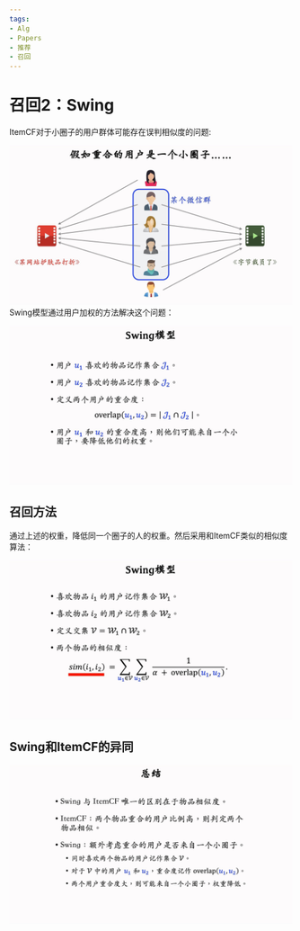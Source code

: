 ```yaml
---
tags:
- Alg
- Papers
- 推荐
- 召回
---
```


# 召回2：Swing

ItemCF对于小圈子的用户群体可能存在误判相似度的问题:

![IMAGE_1752400768480](assets/IMAGE_1752400768480.png)
Swing模型通过用户加权的方法解决这个问题：

![IMAGE_1752400840478](assets/IMAGE_1752400840478.png)

## 召回方法

通过上述的权重，降低同一个圈子的人的权重。然后采用和ItemCF类似的相似度算法：

![IMAGE_1752400865660](assets/IMAGE_1752400865660.png)

## Swing和ItemCF的异同

![IMAGE_1752400973493](assets/IMAGE_1752400973493.png)
